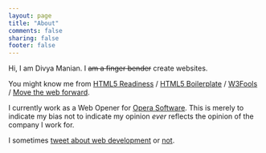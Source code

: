 ```yaml
---
layout: page
title: "About"
comments: false
sharing: false
footer: false
---
```


Hi, I am Divya Manian. I <del>am a finger bender</del> create websites.

You might know me from [HTML5 Readiness](http://html5readiness.com) / [HTML5 Boilerplate](http://html5boilerplate.com) / [W3Fools](http://w3fools.com) / [Move the web forward](http://movethewebforward.org).

I currently work as a Web Opener for [Opera Software](http://opera.com). This is merely to indicate my bias not to indicate my opinion _ever_ reflects the opinion of the company I work for. 

I sometimes [tweet about web development](https://twitter.com/divya) or [not](https://twitter.com/nimbupani).